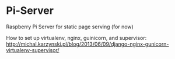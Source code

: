 # Pi-Server
Raspberry Pi Server for static page serving (for now)

How to set up virtualenv, nginx, guinicorn, and supervisor:
http://michal.karzynski.pl/blog/2013/06/09/django-nginx-gunicorn-virtualenv-supervisor/
